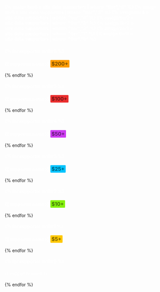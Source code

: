 <style>
.supporters {
    text-align: left;
}
.supporters p {
    padding: 4px 0;
    color: #fff;
    font-weight: bold;
}
.supporters p.tier0 {
    font-weight: normal;
}
.supporters .tag {
    border-radius: 2px;
    font-size: 1rem;
    padding: 2px 4px;
    font-weight: bold;
}
.supporters .tag.tier6 {
    background: linear-gradient(-45deg, #fd9c00 0%, #fd9c00 45%, #fff49c 50%, #fd9c00 55%, #fd9c00 100%);
	background-size: 700% 700%;
    color: #0008;
	animation: gradient 3s linear infinite;
}
.supporters .tag.tier5 {
    background: #ea2e2e;
    color: #0008;
}
.supporters .tag.tier4 {
    background: #cc3bf1;
    color: #0008;
}
.supporters .tag.tier3 {
    background: #00c4ff;
    color: #0008;
}
.supporters .tag.tier2 {
    background: #85f10f;
    color: #0008;
}
.supporters .tag.tier1 {
    background: #ffc800;
    color: #0008;
}
@keyframes gradient {
	0% {
		background-position: 0% 50%;
	}
    100% {
        background-position: 100% 50%;
    }
}
</style>

<div class="supporters">

{% assign tier6 = site.data.supporters | where: "tier","6" %}
{% assign tier5 = site.data.supporters | where: "tier","5" %}
{% assign tier4 = site.data.supporters | where: "tier","4" %}
{% assign tier3 = site.data.supporters | where: "tier","3" %}
{% assign tier2 = site.data.supporters | where: "tier","2" %}
{% assign tier1 = site.data.supporters | where: "tier","1" %}
{% assign tier0 = site.data.supporters | where: "tier","0" %}

{% for supporter in tier6 %}
<p>
    {{ supporter.name }} <span class="tag tier6">$200+</span>
</p>
{% endfor %}

{% for supporter in tier5 %}
<p>
    {{ supporter.name }} <span class="tag tier5">$100+</span>
</p>
{% endfor %}

{% for supporter in tier4 %}
<p>
    {{ supporter.name }} <span class="tag tier4">$50+</span>
</p>
{% endfor %}

{% for supporter in tier3 %}
<p>
    {{ supporter.name }} <span class="tag tier3">$25+</span>
</p>
{% endfor %}

{% for supporter in tier2 %}
<p>
    {{ supporter.name }} <span class="tag tier2">$10+</span>
</p>
{% endfor %}

{% for supporter in tier1 %}
<p>
    {{ supporter.name }} <span class="tag tier1">$5+</span>
</p>
{% endfor %}

{% for supporter in tier0 %}
<p class="tier0">
    {{ supporter.name }}
</p>
{% endfor %}

</div>